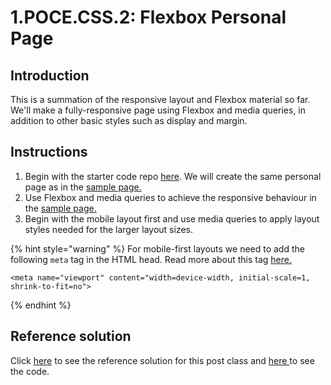 # 1.POCE.CSS.2: Flexbox Personal Page

## Introduction

This is a summation of the responsive layout and Flexbox material so far. We'll make a fully-responsive page using Flexbox and media queries, in addition to other basic styles such as display and margin.

## Instructions

1. Begin with the starter code repo [here](https://github.com/rocketacademy/base-css-bootcamp). We will create the same personal page as in the [sample page.](https://codepen.io/freeCodeCamp/full/zNBOYG)
2. Use Flexbox and media queries to achieve the responsive behaviour in the [sample page.](https://codepen.io/freeCodeCamp/full/zNBOYG)
3. Begin with the mobile layout first and use media queries to apply layout styles needed for the larger layout sizes.

{% hint style="warning" %}
For mobile-first layouts we need to add the following `meta` tag in the HTML head. Read more about this tag [here.](https://developer.mozilla.org/en-US/docs/Web/HTML/Viewport_meta_tag)

```markup
<meta name="viewport" content="width=device-width, initial-scale=1, shrink-to-fit=no">
```
{% endhint %}

## Reference solution

Click [here](https://rocketacademy.github.io/base-css-bootcamp/index.html) to see the reference solution for this post class and [here ](https://github.com/rocketacademy/base-css-bootcamp/tree/solution-personal-page)to see the code.


